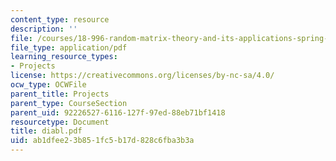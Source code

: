 ```yaml
---
content_type: resource
description: ''
file: /courses/18-996-random-matrix-theory-and-its-applications-spring-2004/ab1dfee23b851fc5b17d828c6fba3b3a_diabl.pdf
file_type: application/pdf
learning_resource_types:
- Projects
license: https://creativecommons.org/licenses/by-nc-sa/4.0/
ocw_type: OCWFile
parent_title: Projects
parent_type: CourseSection
parent_uid: 92226527-6116-127f-97ed-88eb71bf1418
resourcetype: Document
title: diabl.pdf
uid: ab1dfee2-3b85-1fc5-b17d-828c6fba3b3a
---
```

